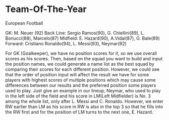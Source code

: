# Team-Of-The-Year
European Football

GK: M. Neuer (92) 
Back Line: Sergio Ramos(90), G. Chiellini(89), L. Bonucci(88), Marcelo(87) 
Midfield: E. Hazard(90), A.Vidal(87), G. Bale(89) 
Forward: Cristiano Ronaldo(94), L. Messi(93), Neymar(92) 

For GK (Goalkeeper), we have no position scores for it, so we use overall scores as his scores. Then, based on the squad you want to build and input the position names, we could generate a name list as the best squad by comparing their scores for each different position. However, we could see that the order of  position input will affect the result we have for some players with highest scores of multiple positions which may cause some differences between our results and the preferred position some players used to play. Just give an example in our lineup, Neymar, who used to play in the left side of the field and his score in LM(Left Midfielder) is No. 3 among the whole list, only after L. Messi and C. Ronaldo. However, we enter RW earlier than LM as his score in RW is also in the top 3 so that he fills into the RW first and for the position of LM turns to the next one, E. Hazard.

